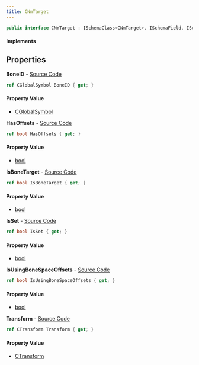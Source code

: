 ```yaml
---
title: CNmTarget
---
```


```csharp
public interface CNmTarget : ISchemaClass<CNmTarget>, ISchemaField, ISchemaClass, INativeHandle
```

#### Implements

## Properties

**BoneID** - [Source Code](https://github.com/swiftly-solution/swiftlys2/blob/master/managed/src/SwiftlyS2.Generated/Schemas/Interfaces/CNmTarget.cs#L18)

```csharp
ref CGlobalSymbol BoneID { get; }
```

#### Property Value

- [CGlobalSymbol](/docs/api/shared/natives/cglobalsymbol)

**HasOffsets** - [Source Code](https://github.com/swiftly-solution/swiftlys2/blob/master/managed/src/SwiftlyS2.Generated/Schemas/Interfaces/CNmTarget.cs#L24)

```csharp
ref bool HasOffsets { get; }
```

#### Property Value

- [bool](https://learn.microsoft.com/dotnet/api/system.boolean)

**IsBoneTarget** - [Source Code](https://github.com/swiftly-solution/swiftlys2/blob/master/managed/src/SwiftlyS2.Generated/Schemas/Interfaces/CNmTarget.cs#L20)

```csharp
ref bool IsBoneTarget { get; }
```

#### Property Value

- [bool](https://learn.microsoft.com/dotnet/api/system.boolean)

**IsSet** - [Source Code](https://github.com/swiftly-solution/swiftlys2/blob/master/managed/src/SwiftlyS2.Generated/Schemas/Interfaces/CNmTarget.cs#L26)

```csharp
ref bool IsSet { get; }
```

#### Property Value

- [bool](https://learn.microsoft.com/dotnet/api/system.boolean)

**IsUsingBoneSpaceOffsets** - [Source Code](https://github.com/swiftly-solution/swiftlys2/blob/master/managed/src/SwiftlyS2.Generated/Schemas/Interfaces/CNmTarget.cs#L22)

```csharp
ref bool IsUsingBoneSpaceOffsets { get; }
```

#### Property Value

- [bool](https://learn.microsoft.com/dotnet/api/system.boolean)

**Transform** - [Source Code](https://github.com/swiftly-solution/swiftlys2/blob/master/managed/src/SwiftlyS2.Generated/Schemas/Interfaces/CNmTarget.cs#L16)

```csharp
ref CTransform Transform { get; }
```

#### Property Value

- [CTransform](/docs/api/shared/natives/ctransform)


